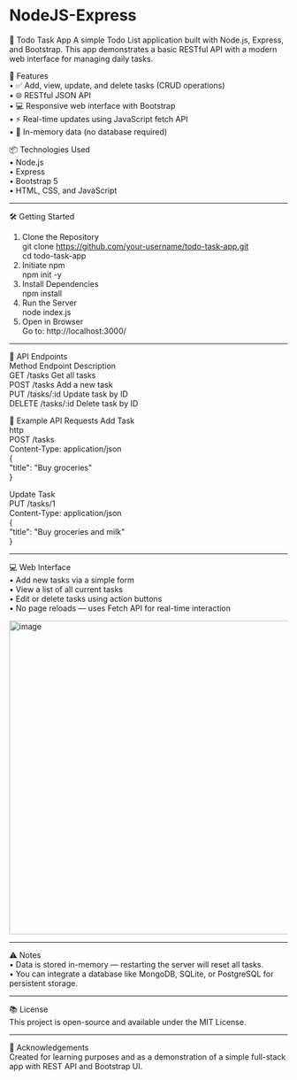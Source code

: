 # NodeJS-Express


📝 Todo Task App
A simple Todo List application built with Node.js, Express, and Bootstrap. This app demonstrates a basic RESTful API with a modern web interface for managing daily tasks.
  
🚀 Features  
•	✅ Add, view, update, and delete tasks (CRUD operations)  
•	🌐 RESTful JSON API  
•	💻 Responsive web interface with Bootstrap  
•	⚡ Real-time updates using JavaScript fetch API  
•	💾 In-memory data (no database required)    
  
📦 Technologies Used  
•	Node.js  
•	Express  
•	Bootstrap 5  
•	HTML, CSS, and JavaScript    
________________________________________
  🛠️ Getting Started
1. Clone the Repository  
git clone https://github.com/your-username/todo-task-app.git  
cd todo-task-app  
  2. Initiate npm  
   npm init -y  
  3. Install Dependencies  
  npm install  
  4. Run the Server  
  node index.js  
  5. Open in Browser  
Go to: http://localhost:3000/  
  ________________________________________  
📡 API Endpoints  
Method	Endpoint	Description  
GET	/tasks	Get all tasks   
POST	/tasks	Add a new task  
PUT	/tasks/:id	Update task by ID  
DELETE	/tasks/:id	Delete task by ID    
  
🧪 Example API Requests
Add Task  
http    
POST /tasks  
Content-Type: application/json  
{  
  "title": "Buy groceries"  
}  
  
Update Task    
PUT /tasks/1  
Content-Type: application/json  
{  
  "title": "Buy groceries and milk"   
}  
________________________________________    
💻 Web Interface  
•	Add new tasks via a simple form  
•	View a list of all current tasks  
•	Edit or delete tasks using action buttons  
•	No page reloads — uses Fetch API for real-time interaction  


 <img width="1733" height="567" alt="image" src="https://github.com/user-attachments/assets/6eaf501e-4b8d-4969-82b8-645a37676f65" />
 



________________________________________  
⚠️ Notes  
•	Data is stored in-memory — restarting the server will reset all tasks.  
•	You can integrate a database like MongoDB, SQLite, or PostgreSQL for persistent storage.  
________________________________________  
📚 License  
This project is open-source and available under the MIT License.  
________________________________________  
🙌 Acknowledgements  
Created for learning purposes and as a demonstration of a simple full-stack app with REST API and Bootstrap UI.  



